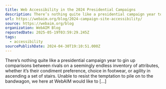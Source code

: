 ```yaml
---
title: Web Accessibility in the 2024 Presidential Campaigns
description: There’s nothing quite like a presidential campaign year to gin up comparisons between rivals on a seemingly endless inventory of attributes, whether it’s their condiment preference, choice in footwear, or agility in ascending a set of stairs. Unable to resist the temptation to pile on to the bandwagon, we here at WebAIM would like to [&#8230;]
url: https://webaim.org/blog/2024-campaign-site-accessibility/
source: https://webaim.org/blog
organization: WebAIM Blog
repostedDate: 2025-05-19T03:59:29.245Z
tags:
  - accessibility
sourcePublishDate: 2024-04-30T19:10:51.000Z
---
```


There’s nothing quite like a presidential campaign year to gin up comparisons between rivals on a seemingly endless inventory of attributes, whether it’s their condiment preference, choice in footwear, or agility in ascending a set of stairs. Unable to resist the temptation to pile on to the bandwagon, we here at WebAIM would like to [&#8230;]